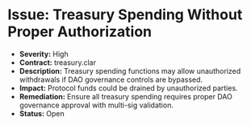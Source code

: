 # Issue: Treasury Spending Without Proper Authorization

- **Severity:** High
- **Contract:** treasury.clar
- **Description:** Treasury spending functions may allow unauthorized withdrawals if DAO governance controls are bypassed.
- **Impact:** Protocol funds could be drained by unauthorized parties.
- **Remediation:** Ensure all treasury spending requires proper DAO governance approval with multi-sig validation.
- **Status:** Open
